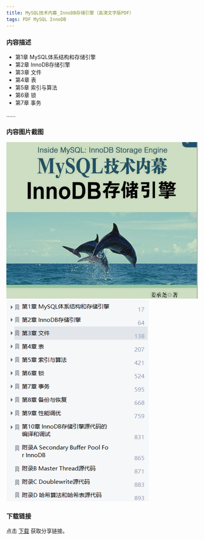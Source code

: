 ```yaml
---
title: MySQL技术内幕_InnoDB存储引擎（高清文字版PDF）
tags: PDF MySQL InnoDB
---
```



### 内容描述

- 第1章 MySQL体系结构和存储引擎
- 第2章 InnoDB存储引擎
- 第3章 文件
- 第4章 表
- 第5章 索引与算法
- 第6章 锁
- 第7章 事务

......


### 内容图片截图

<img class="image image--xl" src="/assets/resource/docs/2018-01-01-res-inside-mysql-innodb-storage-engine-1.png"/>

<img class="image image--xl" src="/assets/resource/docs/2018-01-01-res-inside-mysql-innodb-storage-engine-2.png"/>


### 下载链接

点击 [下载](http://www.tupianx.com/p.php?8tp=t4.24535a34b110.pg3) 获取分享链接。


<br/>


